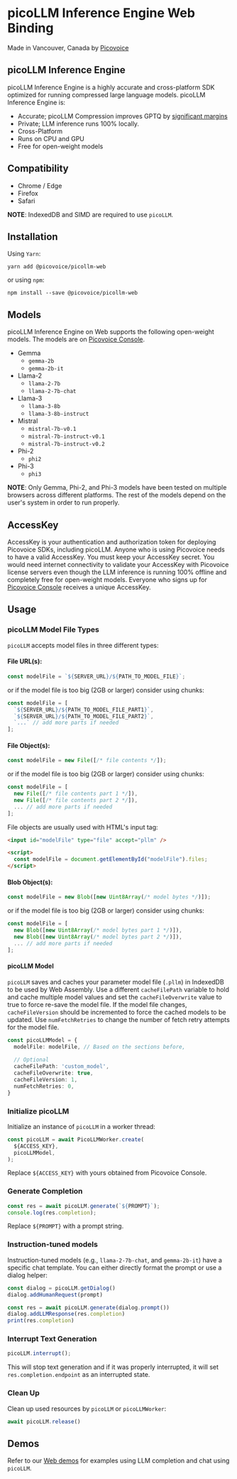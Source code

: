 # picoLLM Inference Engine Web Binding

Made in Vancouver, Canada by [Picovoice](https://picovoice.ai)

## picoLLM Inference Engine

picoLLM Inference Engine is a highly accurate and cross-platform SDK optimized for running compressed large language
models. picoLLM Inference Engine is:

- Accurate; picoLLM Compression improves GPTQ by [significant margins](https://picovoice.ai/blog/picollm-towards-optimal-llm-quantization/)
- Private; LLM inference runs 100% locally.
- Cross-Platform
- Runs on CPU and GPU
- Free for open-weight models

## Compatibility

- Chrome / Edge
- Firefox
- Safari

**NOTE**: IndexedDB and SIMD are required to use `picoLLM`.

## Installation

Using `Yarn`:

```console
yarn add @picovoice/picollm-web
```

or using `npm`:

```console
npm install --save @picovoice/picollm-web
```

## Models

picoLLM Inference Engine on Web supports the following open-weight models. The models are on
[Picovoice Console](https://console.picovoice.ai/).

- Gemma
  - `gemma-2b`
  - `gemma-2b-it`
- Llama-2
  - `llama-2-7b`
  - `llama-2-7b-chat`
- Llama-3
  - `llama-3-8b`
  - `llama-3-8b-instruct`
- Mistral
  - `mistral-7b-v0.1`
  - `mistral-7b-instruct-v0.1`
  - `mistral-7b-instruct-v0.2`
- Phi-2
  - `phi2`
- Phi-3
  - `phi3`

**NOTE**: Only Gemma, Phi-2, and Phi-3 models have been tested on multiple browsers across different platforms.
The rest of the models depend on the user's system in order to run properly.

## AccessKey

AccessKey is your authentication and authorization token for deploying Picovoice SDKs, including picoLLM. Anyone who is
using Picovoice needs to have a valid AccessKey. You must keep your AccessKey secret. You would need internet
connectivity to validate your AccessKey with Picovoice license servers even though the LLM inference is running 100%
offline and completely free for open-weight models. Everyone who signs up for
[Picovoice Console](https://console.picovoice.ai/) receives a unique AccessKey.

## Usage

### picoLLM Model File Types

`picoLLM` accepts model files in three different types:

#### File URL(s):

```typescript
const modelFile = `${SERVER_URL}/${PATH_TO_MODEL_FILE}`;
```

or if the model file is too big (2GB or larger) consider using chunks:

```typescript
const modelFile = [
  `${SERVER_URL}/${PATH_TO_MODEL_FILE_PART1}`,
  `${SERVER_URL}/${PATH_TO_MODEL_FILE_PART2}`,
  `...` // add more parts if needed
];
```

#### File Object(s):

```typescript
const modelFile = new File([/* file contents */]);
```

or if the model file is too big (2GB or larger) consider using chunks:

```typescript
const modelFile = [
  new File([/* file contents part 1 */]),
  new File([/* file contents part 2 */]),
  ... // add more parts if needed
];
```

File objects are usually used with HTML's input tag:

```html
<input id="modelFile" type="file" accept="pllm" />

<script>
  const modelFile = document.getElementById("modelFile").files;
</script>
```

#### Blob Object(s):

```typescript
const modelFile = new Blob([new Uint8Array(/* model bytes */)]);
```

or if the model file is too big (2GB or larger) consider using chunks:

```typescript
const modelFile = [
  new Blob([new Uint8Array(/* model bytes part 1 */)]),
  new Blob([new Uint8Array(/* model bytes part 2 */)]), 
  ... // add more parts if needed
];
```

#### picoLLM Model

`picoLLM` saves and caches your parameter model file (`.pllm`) in IndexedDB to be
used by Web Assembly. Use a different `cacheFilePath` variable to hold and cache 
multiple model values and set the `cacheFileOverwrite` value to true to force 
re-save the model file. If the model file changes, `cacheFileVersion` should be
incremented to force the cached models to be updated. Use `numFetchRetries` to
change the number of fetch retry attempts for the model file.

```typescript
const picoLLMModel = {
  modelFile: modelFile, // Based on the sections before,
  
  // Optional
  cacheFilePath: 'custom_model',
  cacheFileOverwrite: true,
  cacheFileVersion: 1,
  numFetchRetries: 0,
}
```

### Initialize picoLLM

Initialize an instance of `picoLLM` in a worker thread:

```typescript
const picoLLM = await PicoLLMWorker.create(
  ${ACCESS_KEY},
  picoLLMModel,
);
```

Replace `${ACCESS_KEY}` with yours obtained from Picovoice Console.

### Generate Completion

```typescript
const res = await picoLLM.generate(`${PROMPT}`);
console.log(res.completion);
```

Replace `${PROMPT}` with a prompt string.

### Instruction-tuned models

Instruction-tuned models (e.g., `llama-2-7b-chat`, and `gemma-2b-it`) have a specific chat
template. You can either directly format the prompt or use a dialog helper:

```typescript
const dialog = picoLLM.getDialog()
dialog.addHumanRequest(prompt)

const res = await picoLLM.generate(dialog.prompt())
dialog.addLLMResponse(res.completion)
print(res.completion)
```

### Interrupt Text Generation

```typescript
picoLLM.interrupt();
```

This will stop text generation and if it was properly interrupted, it will set `res.completion.endpoint` 
as an interrupted state.

### Clean Up

Clean up used resources by `picoLLM` or `picoLLMWorker`:

```typescript
await picoLLM.release()
```

## Demos

Refer to our [Web demos](https://github.com/Picovoice/picollm/tree/master/demo/web) for examples using LLM completion
and chat using `picoLLM`.
